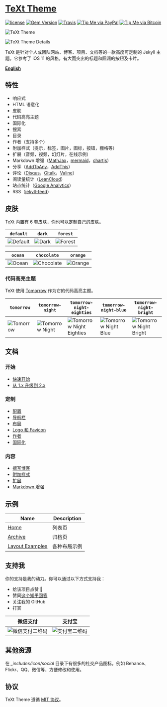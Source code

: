 # [TeXt Theme](https://github.com/rian010/jekyll-TeXt-theme)

[![license](https://img.shields.io/github/license/rian010/jekyll-TeXt-theme.svg)](https://github.com/rian010/jekyll-TeXt-theme/blob/master/LICENSE)
[![Gem Version](https://img.shields.io/gem/v/jekyll-text-theme.svg)](https://github.com/rian010/jekyll-TeXt-theme/releases)
[![Travis](https://img.shields.io/travis/rian010/jekyll-TeXt-theme.svg)](https://travis-ci.org/rian010/jekyll-TeXt-theme)
[![Tip Me via PayPal](https://img.shields.io/badge/PayPal-tip%20me-1462ab.svg?logo=paypal)](https://www.paypal.me/rian010)
[![Tip Me via Bitcoin](https://img.shields.io/badge/Bitcoin-tip%20me-f7931a.svg?logo=bitcoin)](https://raw.githubusercontent.com/rian010/jekyll-TeXt-theme/master/docs/assets/images/3Fkufxcw2xd8HnaRJBNK4ccdtkUDyyNu4V.jpg)

![TeXt Theme](https://raw.githubusercontent.com/rian010/jekyll-TeXt-theme/master/screenshots/TeXt-home.jpg)

![TeXt Theme Details](https://raw.githubusercontent.com/rian010/jekyll-TeXt-theme/master/screenshots/TeXt-layouts.png)

TeXt 是针对个人或团队网站、博客、项目、文档等的一款高度可定制的 Jekyll 主题。它参考了 iOS 11 的风格，有大而突出的标题和圆润的按钮及卡片。

**[English](https://github.com/rian010/jekyll-TeXt-theme/blob/master/README.md)**

## 特性

- 响应式
- HTML 语意化
- 皮肤
- 代码高亮主题
- 国际化
- 搜索
- 目录
- 作者（支持多个）
- 附加样式（提示，标签，图片，图标，按钮，栅格等）
- 扩展（音频，视频，幻灯片，在线示例）
- Markdown 增强（[MathJax](https://www.mathjax.org/)，[mermaid](https://mermaidjs.github.io/)，[chartjs](http://www.chartjs.org/)）
- 分享（[AddToAny](https://www.addtoany.com/)，[AddThis](https://www.addthis.com/)）
- 评论（[Disqus](https://disqus.com/)，[Gitalk](https://gitalk.github.io/)，[Valine](https://valine.js.org/en/)）
- 阅读量统计（[LeanCloud](https://leancloud.cn/)）
- 站点统计（[Google Analytics](https://analytics.google.com/analytics/web/)）
- RSS（[jekyll-feed](https://github.com/jekyll/jekyll-feed)）

## 皮肤

TeXt 内置有 6 套皮肤，你也可以定制自己的皮肤。

| `default` | `dark` | `forest` |
| --- |  --- | --- |
| ![Default](https://raw.githubusercontent.com/rian010/jekyll-TeXt-theme/master/screenshots/skins_default.jpg) | ![Dark](https://raw.githubusercontent.com/rian010/jekyll-TeXt-theme/master/screenshots/skins_dark.jpg) | ![Forest](https://raw.githubusercontent.com/rian010/jekyll-TeXt-theme/master/screenshots/skins_forest.jpg) |

| `ocean` | `chocolate` | `orange` |
| --- |  --- | --- |
| ![Ocean](https://raw.githubusercontent.com/rian010/jekyll-TeXt-theme/master/screenshots/skins_ocean.jpg) | ![Chocolate](https://raw.githubusercontent.com/rian010/jekyll-TeXt-theme/master/screenshots/skins_chocolate.jpg) | ![Orange](https://raw.githubusercontent.com/rian010/jekyll-TeXt-theme/master/screenshots/skins_orange.jpg) |

### 代码高亮主题

TeXt 使用 [Tomorrow](https://github.com/chriskempson/tomorrow-theme) 作为它的代码高亮主题。

| `tomorrow` | `tomorrow-night` | `tomorrow-night-eighties` | `tomorrow-night-blue` | `tomorrow-night-bright` |
| --- |  --- | --- | --- |  --- |
| ![Tomorrow](https://raw.githubusercontent.com/rian010/jekyll-TeXt-theme/master/screenshots/highlight_tomorrow.png) | ![Tomorrow Night](https://raw.githubusercontent.com/rian010/jekyll-TeXt-theme/master/screenshots/highlight_tomorrow-night.png) | ![Tomorrow Night Eighties](https://raw.githubusercontent.com/rian010/jekyll-TeXt-theme/master/screenshots/highlight_tomorrow-night-eighties.png) | ![Tomorrow Night Blue](https://raw.githubusercontent.com/rian010/jekyll-TeXt-theme/master/screenshots/highlight_tomorrow-night-blue.png) | ![Tomorrow Night Bright](https://raw.githubusercontent.com/rian010/jekyll-TeXt-theme/master/screenshots/highlight_tomorrow-night-bright.png) |

## 文档

### 开始

- [快速开始](https://rian010.github.io/jekyll-TeXt-theme/docs/zh/quick-start)
- [从 1.x 升级到 2.x](https://rian010.github.io/jekyll-TeXt-theme/docs/zh/update-from-1-to-2)

### 定制

- [配置](https://rian010.github.io/jekyll-TeXt-theme/docs/zh/configuration)
- [导航栏](https://rian010.github.io/jekyll-TeXt-theme/docs/zh/navigation)
- [布局](https://rian010.github.io/jekyll-TeXt-theme/docs/zh/layouts)
- [Logo 和 Favicon](https://rian010.github.io/jekyll-TeXt-theme/docs/zh/logo-and-favicon)
- [作者](https://rian010.github.io/jekyll-TeXt-theme/docs/zh/authors)
- [国际化](https://rian010.github.io/jekyll-TeXt-theme/docs/zh/i18n)

### 内容

- [撰写博客](https://rian010.github.io/jekyll-TeXt-theme/docs/zh/writing-posts)
- [附加样式](https://rian010.github.io/jekyll-TeXt-theme/docs/zh/additional-styles)
- [扩展](https://rian010.github.io/jekyll-TeXt-theme/docs/zh/extensions)
- [Markdown 增强](https://rian010.github.io/jekyll-TeXt-theme/docs/zh/markdown-enhancements)

## 示例

| Name | Description |
| --- | --- |
| [Home](https://rian010.github.io/jekyll-TeXt-theme/test/) | 列表页 |
| [Archive](https://rian010.github.io/jekyll-TeXt-theme/archive.html) | 归档页 |
| [Layout Examples](https://rian010.github.io/jekyll-TeXt-theme/samples.html) | 各种布局示例 |

## 支持我

你的支持是我的动力。你可以通过以下方式支持我：

- 给该项目点赞 🌟
- 赞同[这个知乎回答](https://www.zhihu.com/question/20223939/answer/122596506)
- 关注我的 GitHub
- 打赏

| 微信支付 | 支付宝 |
| --- | --- |
| ![微信支付二维码](https://raw.githubusercontent.com/rian010/jekyll-TeXt-theme/master/docs/assets/images/tip_wechat.jpg) | ![支付宝二维码](https://raw.githubusercontent.com/rian010/jekyll-TeXt-theme/master/docs/assets/images/tip_alipay.jpg) |

## 其他资源

在 *_includes/icon/social* 目录下有很多的社交产品图标，例如 Behance、Flickr、QQ、微信等，方便修改和使用。

## 协议

TeXt Theme 遵循 [MIT 协议](https://github.com/rian010/jekyll-TeXt-theme/blob/master/LICENSE)。
